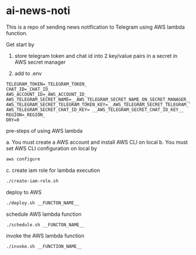 # ai-news-noti

This is a repo of sending news notification to Telegram using AWS lambda function.

Get start by

1. store telegram token and chat id into 2 key/value pairs in a secret in AWS secret manager

2. add to .env
```
TELEGRAM_TOKEN=_TELEGRAM_TOKEN_
CHAT_ID=_CHAT_ID_
AWS_ACCOUNT_ID=_AWS_ACCOUNT_ID_
AWS_TELEGRAM_SECRET_NAME=__AWS_TELEGRAM_SECRET_NAME_ON_SECRET_MANAGER__
AWS_TELEGRAM_SECRET_TELEGRAM_TOKEN_KEY=__AWS_TELEGRAM_SECRET_TELEGRAM_TOKEN_KEY__
AWS_TELEGRAM_SECRET_CHAT_ID_KEY= __AWS_TELEGRAM_SECRET_CHAT_ID_KEY__
REGION=_REGION_
DRY=0
```

pre-steps of using AWS lambda

a. You must create a AWS account and install AWS CLI on local
b. You must set AWS CLI configuration on local by
``` bash
aws configure
```
c. create iam role for lambda execution
``` bash
./create-iam-role.sh
```

deploy to AWS
``` bash
./deploy.sh __FUNCTON_NAME__
```

schedule AWS lambda function
``` bash
./schedule.sh __FUNCTON_NAME__
```


invoke the AWS lambda function
``` bash
./invoke.sh __FUNCTION_NAME__
```